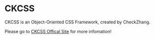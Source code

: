 
<div class="section">
        <h1>CKCSS</h1>
        <p>CKCSS is an Object-Oriented CSS Framework, created by CheckZhang. </p>
		Please go to <a href="http://checkzhang.github.io/ckcss/" target="_blank">CKCSS Offical Site</a> for more infomation!
    </div>

